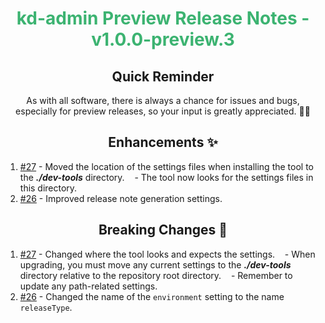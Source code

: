 <h1 align="center" style="color: mediumseagreen;font-weight: bold;">
kd-admin Preview Release Notes - v1.0.0-preview.3
</h1>

<h2 align="center" style="font-weight: bold;">Quick Reminder</h2>

<div align="center">

As with all software, there is always a chance for issues and bugs, especially for preview releases, so your input is greatly appreciated. 🙏🏼
</div>

<h2 align="center" style="font-weight: bold;">Enhancements ✨</h2>

1. [#27](https://github.com/KinsonDigital/kd-admin/issues/27) - Moved the location of the settings files when installing the tool to the _**./dev-tools**_ directory.
   - The tool now looks for the settings files in this directory.
1. [#26](https://github.com/KinsonDigital/kd-admin/issues/26) - Improved release note generation settings.

<h2 align="center" style="font-weight: bold;">Breaking Changes 🧨</h2>

1. [#27](https://github.com/KinsonDigital/kd-admin/issues/27) - Changed where the tool looks and expects the settings.
   - When upgrading, you must move any current settings to the _**./dev-tools**_ directory relative to the repository root directory.
   - Remember to update any path-related settings.
2. [#26](https://github.com/KinsonDigital/kd-admin/issues/26) - Changed the name of the `environment` setting to the name `releaseType`.
